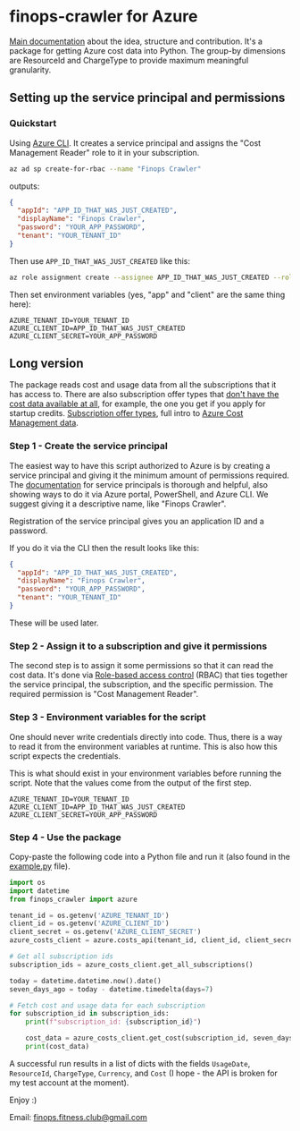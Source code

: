 # finops-crawler for Azure

[Main documentation](/README.md) about the idea, structure and contribution. It's a package for getting Azure cost data into Python. The group-by dimensions are ResourceId and ChargeType to provide maximum meaningful granularity.

## Setting up the service principal and permissions

### Quickstart

Using [Azure CLI](https://learn.microsoft.com/en-us/cli/azure/install-azure-cli). It creates a service principal and assigns the "Cost Management Reader" role to it in your subscription.

```bash
az ad sp create-for-rbac --name "Finops Crawler"
```
outputs:
```json
{
  "appId": "APP_ID_THAT_WAS_JUST_CREATED",
  "displayName": "Finops Crawler",
  "password": "YOUR_APP_PASSWORD",
  "tenant": "YOUR_TENANT_ID"
}
```
Then use `APP_ID_THAT_WAS_JUST_CREATED` like this:
```bash
az role assignment create --assignee APP_ID_THAT_WAS_JUST_CREATED --role "Cost Management Reader" --scope /subscriptions/YOUR_SUBSCRIPTION_ID
```
Then set environment variables (yes, "app" and "client" are the same thing here):
```env
AZURE_TENANT_ID=YOUR_TENANT_ID
AZURE_CLIENT_ID=APP_ID_THAT_WAS_JUST_CREATED
AZURE_CLIENT_SECRET=YOUR_APP_PASSWORD
```


## Long version

The package reads cost and usage data from all the subscriptions that it has access to. There are also subscription offer types that [don't have the cost data available at all](https://learn.microsoft.com/en-us/azure/cost-management-billing/costs/quick-acm-cost-analysis#prerequisites), for example, the one you get if you apply for startup credits. [Subscription offer types](https://azure.microsoft.com/en-us/support/legal/offer-details/), full intro to [Azure Cost Management data](https://learn.microsoft.com/en-us/azure/cost-management-billing/costs/understand-cost-mgt-data).

### Step 1 - Create the service principal

The easiest way to have this script authorized to Azure is by creating a service principal and giving it the minimum amount of permissions required. The [documentation](https://learn.microsoft.com/en-us/azure/active-directory/develop/app-objects-and-service-principals?tabs=browser) for service principals is thorough and helpful, also showing ways to do it via Azure portal, PowerShell, and Azure CLI. We suggest giving it a descriptive name, like "Finops Crawler".

Registration of the service principal gives you an application ID and a password.

If you do it via the CLI then the result looks like this:
```json
{
  "appId": "APP_ID_THAT_WAS_JUST_CREATED",
  "displayName": "Finops Crawler",
  "password": "YOUR_APP_PASSWORD",
  "tenant": "YOUR_TENANT_ID"
}
```
These will be used later.

### Step 2 - Assign it to a subscription and give it permissions

The second step is to assign it some permissions so that it can read the cost data. It's done via [Role-based access control](https://learn.microsoft.com/en-us/azure/role-based-access-control/overview) (RBAC) that ties together the service principal, the subscription, and the specific permission. The required permission is "Cost Management Reader".

### Step 3 - Environment variables for the script

One should never write credentials directly into code. Thus, there is a way to read it from the environment variables at runtime. This is also how this script expects the credentials.

This is what should exist in your environment variables before running the script. Note that the values come from the output of the first step.
```env
AZURE_TENANT_ID=YOUR_TENANT_ID
AZURE_CLIENT_ID=APP_ID_THAT_WAS_JUST_CREATED
AZURE_CLIENT_SECRET=YOUR_APP_PASSWORD
```

### Step 4 - Use the package

Copy-paste the following code into a Python file and run it (also found in the [example.py](example.py) file).
```python
import os
import datetime
from finops_crawler import azure

tenant_id = os.getenv('AZURE_TENANT_ID')
client_id = os.getenv('AZURE_CLIENT_ID')
client_secret = os.getenv('AZURE_CLIENT_SECRET')
azure_costs_client = azure.costs_api(tenant_id, client_id, client_secret)

# Get all subscription ids
subscription_ids = azure_costs_client.get_all_subscriptions()

today = datetime.datetime.now().date()
seven_days_ago = today - datetime.timedelta(days=7)

# Fetch cost and usage data for each subscription
for subscription_id in subscription_ids:
    print(f"subscription_id: {subscription_id}")

    cost_data = azure_costs_client.get_cost(subscription_id, seven_days_ago, today)
    print(cost_data)

```

A successful run results in a list of dicts with the fields `UsageDate`, `ResourceId`, `ChargeType`, `Currency`, and `Cost` (I hope - the API is broken for my test account at the moment).

Enjoy :)

Email: finops.fitness.club@gmail.com
